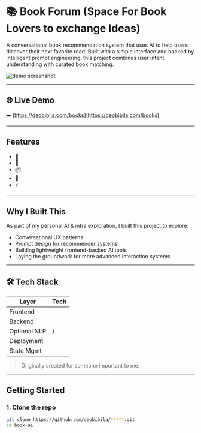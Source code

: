 # 📚 Book Forum (Space For Book Lovers to exchange Ideas)

A conversational book recommendation system that uses AI to help users discover their next favorite read. Built with a simple interface and backed by intelligent prompt engineering, this project combines user intent understanding with curated book matching.

![demo screenshot](./public/book-demo.png)

---

## 🌐 Live Demo

➡️ [https://deobibila.com/books](https://deobibila.com/books)

---

##  Features

- 💬 
- 📖 
- 📦 
- 🧰 
- ⚡️ 

---

##  Why I Built This

As part of my personal AI & infra exploration, I built this project to explore:

- Conversational UX patterns
- Prompt design for recommender systems
- Building lightweight frontend-backed AI tools
- Laying the groundwork for more advanced interaction systems

---

## 🛠 Tech Stack

| Layer | Tech |
|-------|------|
| Frontend |  |
| Backend |  |
| Optional NLP | ) |
| Deployment |  |
| State Mgmt |  |

> Originally created for someone important to me.

---

##  Getting Started

### 1. Clone the repo

```bash
git clone https://github.com/deobibila/*****.git
cd book-ai
